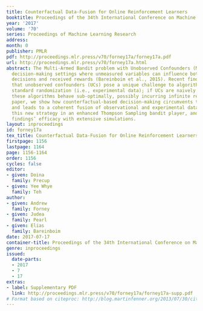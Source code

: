 ```yaml
---
title: Counterfactual Data-Fusion for Online Reinforcement Learners
booktitle: Proceedings of the 34th International Conference on Machine Learning
year: '2017'
volume: '70'
series: Proceedings of Machine Learning Research
address: 
month: 0
publisher: PMLR
pdf: http://proceedings.mlr.press/v70/forney17a/forney17a.pdf
url: http://proceedings.mlr.press/v70/forney17a.html
abstract: The Multi-Armed Bandit problem with Unobserved Confounders (MABUC) considers
  decision-making settings where unmeasured variables can influence both the agent’s
  decisions and received rewards (Bareinboim et al., 2015). Recent findings showed
  that unobserved confounders (UCs) pose a unique challenge to algorithms based on
  standard randomization (i.e., experimental data); if UCs are naively averaged out,
  these algorithms behave sub-optimally, possibly incurring infinite regret. In this
  paper, we show how counterfactual-based decision-making circumvents these problems
  and leads to a coherent fusion of observational and experimental data. We then demonstrate
  this new strategy in an enhanced Thompson Sampling bandit player, and support our
  findings’ efficacy with extensive simulations.
layout: inproceedings
id: forney17a
tex_title: Counterfactual Data-Fusion for Online Reinforcement Learners
firstpage: 1156
lastpage: 1164
page: 1156-1164
order: 1156
cycles: false
editor:
- given: Doina
  family: Precup
- given: Yee Whye
  family: Teh
author:
- given: Andrew
  family: Forney
- given: Judea
  family: Pearl
- given: Elias
  family: Bareinboim
date: 2017-07-17
container-title: Proceedings of the 34th International Conference on Machine Learning
genre: inproceedings
issued:
  date-parts:
  - 2017
  - 7
  - 17
extras:
- label: Supplementary PDF
  link: http://proceedings.mlr.press/v70/forney17a/forney17a-supp.pdf
# Format based on citeproc: http://blog.martinfenner.org/2013/07/30/citeproc-yaml-for-bibliographies/
---
```

